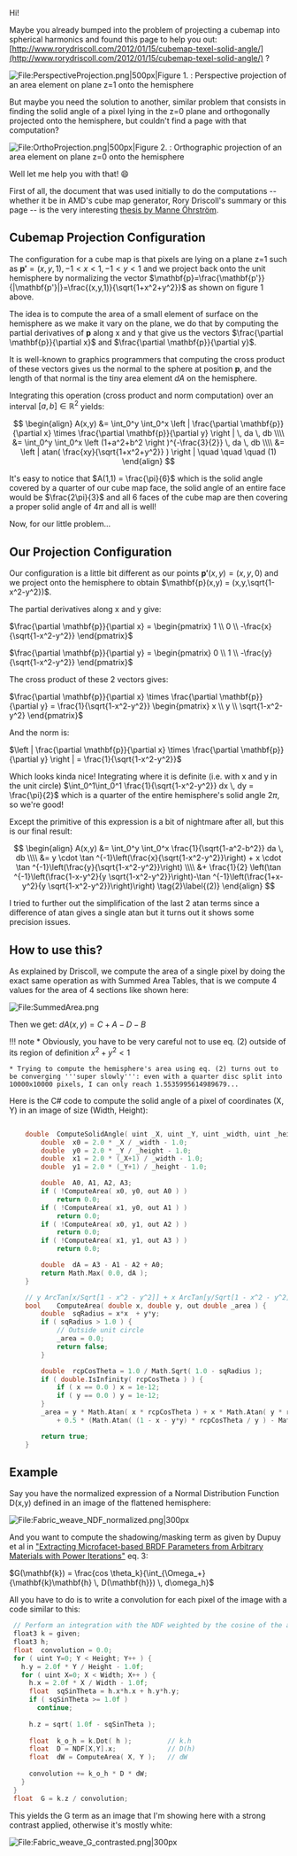 ﻿Hi!

Maybe you already bumped into the problem of projecting a cubemap into spherical harmonics and found this page to help you out: [http://www.rorydriscoll.com/2012/01/15/cubemap-texel-solid-angle/](http://www.rorydriscoll.com/2012/01/15/cubemap-texel-solid-angle/) ?

![File:PerspectiveProjection.png|500px|Figure 1. : Perspective projection of an area element on plane z=1 onto the hemisphere](../images/OrthoSolidAngle/PerspectiveProjection.png)


But maybe you need the solution to another, similar problem that consists in finding the solid angle of a pixel lying in the z=0 plane and orthogonally projected onto the hemisphere, but couldn't find a page with that computation?

![File:OrthoProjection.png|500px|Figure 2. : Orthographic projection of an area element on plane z=0 onto the hemisphere](../images/OrthoSolidAngle/OrthoProjection.png)


Well let me help you with that! :smile:


First of all, the document that was used initially to do the computations -- whether it be in AMD's cube map generator, Rory Driscoll's summary or this page -- is the very interesting [thesis by Manne Öhrström](http://citeseerx.ist.psu.edu/viewdoc/download?doi=10.1.1.5.9464&rep=rep1&type=pdf).


## Cubemap Projection Configuration ##

The configuration for a cube map is that pixels are lying on a plane z=1 such as $\mathbf{p'}=(x,y,1), -1<x<1, -1<y<1$ and we project back onto the unit hemisphere by normalizing the vector $\mathbf{p}=\frac{\mathbf{p'}}{|\mathbf{p'}|}=\frac{(x,y,1)}{\sqrt{1+x^2+y^2}}$ as shown on figure 1 above.

The idea is to compute the area of a small element of surface on the hemisphere as we make it vary on the plane, we do that by computing the partial derivatives of $\mathbf{p}$ along x and y that give us the vectors $\frac{\partial \mathbf{p}}{\partial x}$ and $\frac{\partial \mathbf{p}}{\partial y}$.

It is well-known to graphics programmers that computing the cross product of these vectors gives us the normal to the sphere at position $\mathbf{p}$, and the length of that normal is the tiny area element $dA$ on the hemisphere.

Integrating this operation (cross product and norm computation) over an interval $[a,b]\in\mathbb{R}^2$ yields:

$$
\begin{align}
A(x,y)	&= \int_0^y \int_0^x \left | \frac{\partial \mathbf{p}}{\partial x} \times \frac{\partial \mathbf{p}}{\partial y} \right | \, da \, db \\\\
		&= \int_0^y \int_0^x \left (1+a^2+b^2 \right )^{-\frac{3}{2}} \, da \, db \\\\
		&= \left | atan( \frac{xy}{\sqrt{1+x^2+y^2}} ) \right | \quad \quad \quad (1)
\end{align}
$$


It's easy to notice that $A(1,1) = \frac{\pi}{6}$ which is the solid angle covered by a quarter of our cube map face, the solid angle of an entire face would be $\frac{2\pi}{3}$ and all 6 faces of the cube map are then covering a proper solid angle of $4\pi$ and all is well!


Now, for our little problem...


## Our Projection Configuration ##

Our configuration is a little bit different as our points $\mathbf{p'}(x,y) = (x,y,0)$ and we project onto the hemisphere to obtain $\mathbf{p}(x,y) = (x,y,\sqrt{1-x^2-y^2})$.

The partial derivatives along x and y give:

$\frac{\partial \mathbf{p}}{\partial x} = \begin{pmatrix} 1 \\ 0 \\ -\frac{x}{\sqrt{1-x^2-y^2}} \end{pmatrix}$

$\frac{\partial \mathbf{p}}{\partial y} = \begin{pmatrix} 0 \\ 1 \\ -\frac{y}{\sqrt{1-x^2-y^2}} \end{pmatrix}$


The cross product of these 2 vectors gives:

$\frac{\partial \mathbf{p}}{\partial x} \times \frac{\partial \mathbf{p}}{\partial y} = \frac{1}{\sqrt{1-x^2-y^2}} \begin{pmatrix} x \\ y \\ \sqrt{1-x^2-y^2} \end{pmatrix}$


And the norm is:

$\left | \frac{\partial \mathbf{p}}{\partial x} \times \frac{\partial \mathbf{p}}{\partial y} \right | = \frac{1}{\sqrt{1-x^2-y^2}}$


Which looks kinda nice! Integrating where it is definite (i.e. with x and y in the unit circle) $\int_0^1\int_0^1 \frac{1}{\sqrt{1-x^2-y^2}} dx \, dy = \frac{\pi}{2}$ which is a quarter of the entire hemisphere's solid angle $2\pi$, so we're good!

Except the primitive of this expression is a bit of nightmare after all, but this is our final result:

$$
\begin{align}
 A(x,y) &= \int_0^y \int_0^x \frac{1}{\sqrt{1-a^2-b^2}} da \, db \\\\
        &= y \cdot \tan ^{-1}\left(\frac{x}{\sqrt{1-x^2-y^2}}\right) + x \cdot \tan ^{-1}\left(\frac{y}{\sqrt{1-x^2-y^2}}\right) \\\\
		&+ \frac{1}{2} \left(\tan ^{-1}\left(\frac{1-x-y^2}{y \sqrt{1-x^2-y^2}}\right)-\tan ^{-1}\left(\frac{1+x-y^2}{y \sqrt{1-x^2-y^2}}\right)\right)	\tag{2}\label{(2)}
\end{align}
$$

I tried to further out the simplification of the last 2 atan terms since a difference of atan gives a single atan but it turns out it shows some precision issues.


## How to use this? ##

As explained by Driscoll, we compute the area of a single pixel by doing the exact same operation as with Summed Area Tables, that is we compute 4 values for the area of 4 sections like shown here:

![File:SummedArea.png](../images/OrthoSolidAngle/SummedArea.png)

Then we get:
$dA(x,y) = C + A - D - B$


!!! note
    * Obviously, you have to be very careful not to use eq. (2) outside of its region of definition $x^2+y^2 < 1$
    
    * Trying to compute the hemisphere's area using eq. (2) turns out to be converging '''super slowly''': even with a quarter disc split into 10000x10000 pixels, I can only reach 1.5535995614989679...


Here is the C# code to compute the solid angle of a pixel of coordinates (X, Y) in an image of size (Width, Height):

``` C++

	double	ComputeSolidAngle( uint _X, uint _Y, uint _width, uint _height ) {
		double	x0 = 2.0 * _X / _width - 1.0;
		double	y0 = 2.0 * _Y / _height - 1.0;
		double	x1 = 2.0 * (_X+1) / _width - 1.0;
		double	y1 = 2.0 * (_Y+1) / _height - 1.0;

		double	A0, A1, A2, A3;
		if ( !ComputeArea( x0, y0, out A0 ) )
			return 0.0;
		if ( !ComputeArea( x1, y0, out A1 ) )
			return 0.0;
		if ( !ComputeArea( x0, y1, out A2 ) )
			return 0.0;
		if ( !ComputeArea( x1, y1, out A3 ) )
			return 0.0;

		double	dA = A3 - A1 - A2 + A0;
		return Math.Max( 0.0, dA );
	}

	// y ArcTan[x/Sqrt[1 - x^2 - y^2]] + x ArcTan[y/Sqrt[1 - x^2 - y^2]] + 1/2 (ArcTan[(1 - x - y^2)/(y Sqrt[1 - x^2 - y^2])] - ArcTan[(1 + x - y^2)/(y Sqrt[1 - x^2 - y^2])])
	bool	ComputeArea( double x, double y, out double _area ) {
		double	sqRadius = x*x  + y*y;
		if ( sqRadius > 1.0 ) {
			// Outside unit circle
			_area = 0.0;
			return false;
		}

		double	rcpCosTheta = 1.0 / Math.Sqrt( 1.0 - sqRadius );
		if ( double.IsInfinity( rcpCosTheta ) ) {
			if ( x == 0.0 ) x = 1e-12;
			if ( y == 0.0 ) y = 1e-12;
		}
		_area = y * Math.Atan( x * rcpCosTheta ) + x * Math.Atan( y * rcpCosTheta )
			+ 0.5 * (Math.Atan( (1 - x - y*y) * rcpCosTheta / y ) - Math.Atan( (1 + x - y*y) * rcpCosTheta / y ));

		return true;
	}
``` 


## Example ##

Say you have the normalized expression of a Normal Distribution Function D(x,y) defined in an image of the flattened hemisphere:

![File:Fabric_weave_NDF_normalized.png|300px](../images/OrthoSolidAngle/Fabric_weave_NDF_normalized.png)


And you want to compute the shadowing/masking term as given by Dupuy et al in ["Extracting Microfacet-based BRDF Parameters from Arbitrary Materials with Power Iterations"](https://www.semanticscholar.org/paper/Extracting-Microfacet%E2%80%90based-BRDF-Parameters-from-Dupuy-Heitz/d82ed38d9085c3d8b3d9fff6dd21c72355e2d70c) eq. 3:

$G(\mathbf{k}) = \frac{cos \theta_k}{\int_{\Omega_+}{\mathbf{k}\mathbf{h} \, D(\mathbf{h}}) \, d\omega_h}$


All you have to do is to write a convolution for each pixel of the image with a code similar to this:

``` C++
 // Perform an integration with the NDF weighted by the cosine of the angle with that particular direction
 float3 k = given;
 float3 h;
 float  convolution = 0.0;
 for ( uint Y=0; Y < Height; Y++ ) {
   h.y = 2.0f * Y / Height - 1.0f;
   for ( uint X=0; X < Width; X++ ) {
     h.x = 2.0f * X / Width - 1.0f;
     float  sqSinTheta = h.x*h.x + h.y*h.y;
     if ( sqSinTheta >= 1.0f )
       continue;
     
     h.z = sqrt( 1.0f - sqSinTheta );
     
     float  k_o_h = k.Dot( h );         // k.h
     float  D = NDF[X,Y].x;             // D(h)
     float  dW = ComputeArea( X, Y );   // dW
     
     convolution += k_o_h * D * dW;
   }
 }
 float	G = k.z / convolution;
``` 

This yields the G term as an image that I'm showing here with a strong contrast applied, otherwise it's mostly white:

![File:Fabric_weave_G_contrasted.png|300px](../images/OrthoSolidAngle/Fabric_weave_G_contrasted.png)

